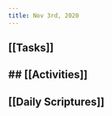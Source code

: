 ```yaml
---
title: Nov 3rd, 2020
---
```


## [[Tasks]]
###
## ## [[Activities]]
###
## [[Daily Scriptures]]
###

